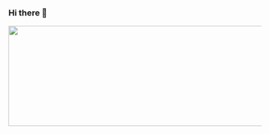 ### Hi there 👋
<a href="https://github.com/devxb/gitanimals" align="center">
  <img
    src="https://render.gitanimals.org/lines/sunnyday0206"
    width="737"
    height="200"
  />
</a>
  
